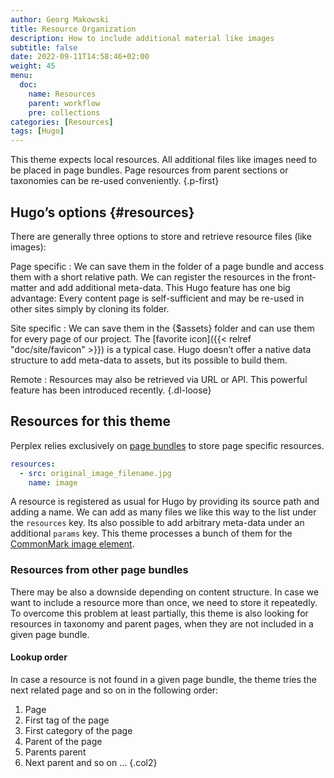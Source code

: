 ```yaml
---
author: Georg Makowski
title: Resource Organization
description: How to include additional material like images
subtitle: false
date: 2022-09-11T14:58:46+02:00 
weight: 45
menu:
  doc:
    name: Resources
    parent: workflow 
    pre: collections
categories: [Resources]
tags: [Hugo]
---
```


This theme expects local resources. All additional files like images need to be placed in page bundles. Page resources from parent sections or taxonomies can be re-used conveniently.
{.p-first} <!--more-->

## Hugo’s options {#resources}

There are generally three options to store and retrieve resource files (like images):

Page specific
: We can save them in the folder of a page bundle and access them with a short relative path. We can register the resources in the front-matter and add additional meta-data. This Hugo feature has one big advantage: Every content page is self-sufficient and may be re-used in other sites simply by cloning its folder.

Site specific
: We can save them in the {$assets} folder and can use them for every page of our project. The [favorite icon]({{< relref "doc/site/favicon" >}}) is a typical case. Hugo doesn’t offer a native data structure to add meta-data to assets, but its possible to build them.

Remote
: Resources may also be retrieved via URL or API. This powerful feature has been introduced recently.
{.dl-loose}

## Resources for this theme

Perplex relies exclusively on [page bundles](/doc/intro/workflow/content#bundles) to store page specific resources.

```YAML {.left}
resources:
  - src: original_image_filename.jpg
    name: image
```

A resource is registered as usual for Hugo by providing its source path and adding a name. We can add as many files we like this way to the list under the `resources` key. Its also possible to add arbitrary meta-data under an additional `params` key. This theme processes a bunch of them for the [CommonMark image element](/doc/basic/image#meta-data).  


### Resources from other page bundles

There may be also a downside depending on content structure. In case we want to include a resource more than once, we need to store it repeatedly. To overcome this problem at least partially, this theme is also looking for resources in taxonomy and parent pages, when they are not included in a given page bundle.

#### Lookup order

In case a resource is not found in a given page bundle, the theme tries the next related page and so on in the following order:

1. Page
2. First tag of the page
3. First category of the page
4. Parent of the page
5. Parents parent
6. Next parent and so on …
{.col2}